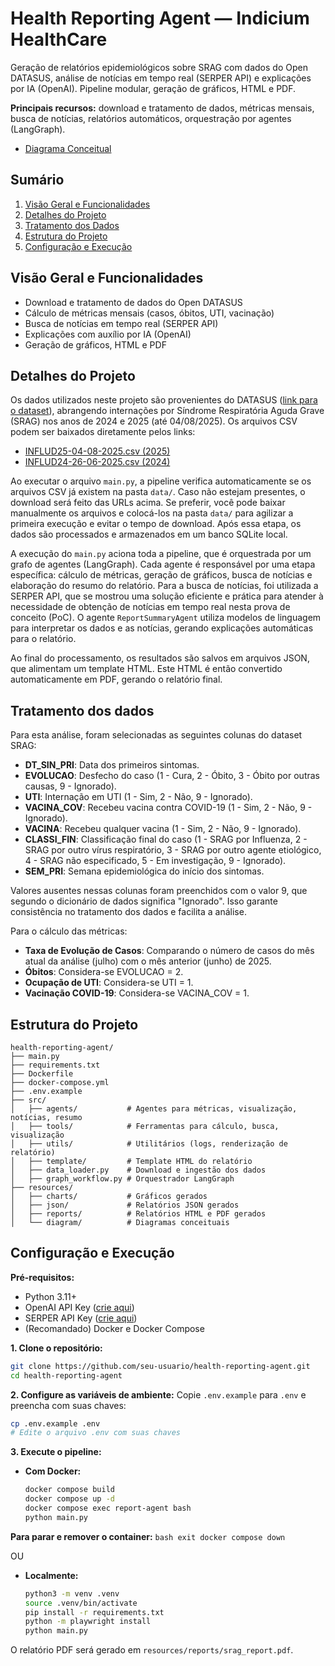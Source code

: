 
# Health Reporting Agent — Indicium HealthCare


Geração de relatórios epidemiológicos sobre SRAG com dados do Open DATASUS, análise de notícias em tempo real (SERPER API) e explicações por IA (OpenAI). Pipeline modular, geração de gráficos, HTML e PDF.

**Principais recursos:** download e tratamento de dados, métricas mensais, busca de notícias, relatórios automáticos, orquestração por agentes (LangGraph).

- [Diagrama Conceitual](resources/diagram/conceptual_diagram.png)


## Sumário
1. [Visão Geral e Funcionalidades](#visão-geral-e-funcionalidades)
2. [Detalhes do Projeto](#detalhes-do-projeto)
3. [Tratamento dos Dados](#tratamento-dos-dados)
4. [Estrutura do Projeto](#estrutura-do-projeto)
5. [Configuração e Execução](#configuração-e-execução)


## Visão Geral e Funcionalidades

- Download e tratamento de dados do Open DATASUS
- Cálculo de métricas mensais (casos, óbitos, UTI, vacinação)
- Busca de notícias em tempo real (SERPER API)
- Explicações com auxílio por IA (OpenAI)
- Geração de gráficos, HTML e PDF


## Detalhes do Projeto

Os dados utilizados neste projeto são provenientes do DATASUS ([link para o dataset](https://opendatasus.saude.gov.br/dataset/srag-2021-a-2024)), abrangendo internações por Síndrome Respiratória Aguda Grave (SRAG) nos anos de 2024 e 2025 (até 04/08/2025). Os arquivos CSV podem ser baixados diretamente pelos links:

- [INFLUD25-04-08-2025.csv (2025)](https://s3.sa-east-1.amazonaws.com/ckan.saude.gov.br/SRAG/2025/INFLUD25-04-08-2025.csv)
- [INFLUD24-26-06-2025.csv (2024)](https://s3.sa-east-1.amazonaws.com/ckan.saude.gov.br/SRAG/2024/INFLUD24-26-06-2025.csv)

Ao executar o arquivo `main.py`, a pipeline verifica automaticamente se os arquivos CSV já existem na pasta `data/`. Caso não estejam presentes, o download será feito das URLs acima. Se preferir, você pode baixar manualmente os arquivos e colocá-los na pasta `data/` para agilizar a primeira execução e evitar o tempo de download. Após essa etapa, os dados são processados e armazenados em um banco SQLite local.

A execução do `main.py` aciona toda a pipeline, que é orquestrada por um grafo de agentes (LangGraph). Cada agente é responsável por uma etapa específica: cálculo de métricas, geração de gráficos, busca de notícias e elaboração do resumo do relatório. Para a busca de notícias, foi utilizada a SERPER API, que se mostrou uma solução eficiente e prática para atender à necessidade de obtenção de notícias em tempo real nesta prova de conceito (PoC). O agente `ReportSummaryAgent` utiliza modelos de linguagem para interpretar os dados e as notícias, gerando explicações automáticas para o relatório.

Ao final do processamento, os resultados são salvos em arquivos JSON, que alimentam um template HTML. Este HTML é então convertido automaticamente em PDF, gerando o relatório final.


## Tratamento dos dados

Para esta análise, foram selecionadas as seguintes colunas do dataset SRAG:

- **DT_SIN_PRI**: Data dos primeiros sintomas.
- **EVOLUCAO**: Desfecho do caso (1 - Cura, 2 - Óbito, 3 - Óbito por outras causas, 9 - Ignorado).
- **UTI**: Internação em UTI (1 - Sim, 2 - Não, 9 - Ignorado).
- **VACINA_COV**: Recebeu vacina contra COVID-19 (1 - Sim, 2 - Não, 9 - Ignorado).
- **VACINA**: Recebeu qualquer vacina (1 - Sim, 2 - Não, 9 - Ignorado).
- **CLASSI_FIN**: Classificação final do caso (1 - SRAG por Influenza, 2 - SRAG por outro vírus respiratório, 3 - SRAG por outro agente etiológico, 4 - SRAG não especificado, 5 - Em investigação, 9 - Ignorado).
- **SEM_PRI**: Semana epidemiológica do início dos sintomas.

Valores ausentes nessas colunas foram preenchidos com o valor 9, que segundo o dicionário de dados significa "Ignorado". Isso garante consistência no tratamento dos dados e facilita a análise.

Para o cálculo das métricas:
- **Taxa de Evolução de Casos**: Comparando o número de casos do mês atual da análise (julho) com o mês anterior (junho) de 2025.
- **Óbitos**: Considera-se EVOLUCAO = 2.
- **Ocupação de UTI**: Considera-se UTI = 1.
- **Vacinação COVID-19**: Considera-se VACINA_COV = 1.


## Estrutura do Projeto

```
health-reporting-agent/
├── main.py
├── requirements.txt
├── Dockerfile
├── docker-compose.yml
├── .env.example
├── src/
│   ├── agents/           # Agentes para métricas, visualização, notícias, resumo
│   ├── tools/            # Ferramentas para cálculo, busca, visualização
│   ├── utils/            # Utilitários (logs, renderização de relatório)
│   ├── template/         # Template HTML do relatório
│   ├── data_loader.py    # Download e ingestão dos dados
│   ├── graph_workflow.py # Orquestrador LangGraph
├── resources/
│   ├── charts/           # Gráficos gerados
│   ├── json/             # Relatórios JSON gerados
│   ├── reports/          # Relatórios HTML e PDF gerados
│   └── diagram/          # Diagramas conceituais
```


## Configuração e Execução

**Pré-requisitos:**
- Python 3.11+
- OpenAI API Key ([crie aqui](https://platform.openai.com))
- SERPER API Key ([crie aqui](https://serper.dev/))
- (Recomandado) Docker e Docker Compose

**1. Clone o repositório:**
```bash
git clone https://github.com/seu-usuario/health-reporting-agent.git
cd health-reporting-agent
```

**2. Configure as variáveis de ambiente:**
Copie `.env.example` para `.env` e preencha com suas chaves:
```bash
cp .env.example .env
# Edite o arquivo .env com suas chaves
```

**3. Execute o pipeline:**

- **Com Docker:**
	```bash
	docker compose build
	docker compose up -d
	docker compose exec report-agent bash
	python main.py
	```
	
**Para parar e remover o container:**
	```bash
	exit
	docker compose down
	```

OU

- **Localmente:**
	```bash
	python3 -m venv .venv
	source .venv/bin/activate
	pip install -r requirements.txt
	python -m playwright install
	python main.py
	```

O relatório PDF será gerado em `resources/reports/srag_report.pdf`.
